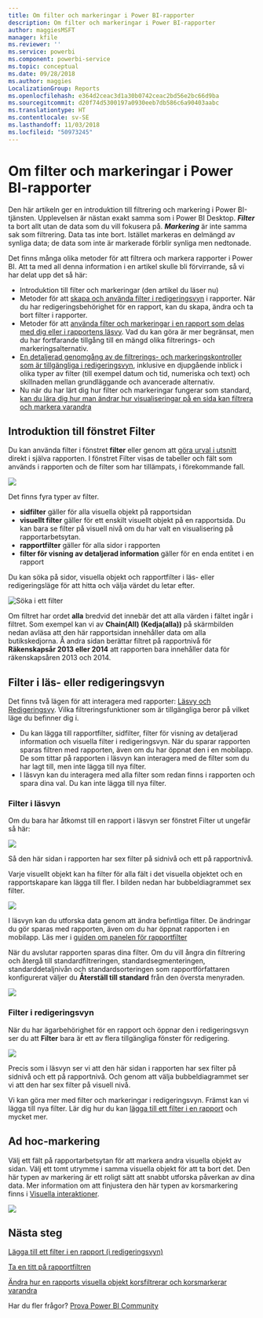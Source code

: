 ```yaml
---
title: Om filter och markeringar i Power BI-rapporter
description: Om filter och markeringar i Power BI-rapporter
author: maggiesMSFT
manager: kfile
ms.reviewer: ''
ms.service: powerbi
ms.component: powerbi-service
ms.topic: conceptual
ms.date: 09/28/2018
ms.author: maggies
LocalizationGroup: Reports
ms.openlocfilehash: e364d2ceac3d1a30b0742ceac2bd56e2bc66d9ba
ms.sourcegitcommit: d20f74d5300197a0930eeb7db586c6a90403aabc
ms.translationtype: HT
ms.contentlocale: sv-SE
ms.lasthandoff: 11/03/2018
ms.locfileid: "50973245"
---
```

# <a name="about-filters-and-highlighting-in-power-bi-reports"></a>Om filter och markeringar i Power BI-rapporter
 Den här artikeln ger en introduktion till filtrering och markering i Power BI-tjänsten. Upplevelsen är nästan exakt samma som i Power BI Desktop. ***Filter*** ta bort allt utan de data som du vill fokusera på. ***Markering*** är inte samma sak som filtrering. Data tas inte bort. Istället markeras en delmängd av synliga data; de data som inte är markerade förblir synliga men nedtonade.

Det finns många olika metoder för att filtrera och markera rapporter i Power BI. Att ta med all denna information i en artikel skulle bli förvirrande, så vi har delat upp det så här:

* Introduktion till filter och markeringar (den artikel du läser nu)
* Metoder för att [skapa och använda filter i redigeringsvyn](power-bi-report-add-filter.md) i rapporter. När du har redigeringsbehörighet för en rapport, kan du skapa, ändra och ta bort filter i rapporter.
* Metoder för att [använda filter och markeringar i en rapport som delas med dig eller i rapportens läsvy](consumer/end-user-reading-view.md). Vad du kan göra är mer begränsat, men du har fortfarande tillgång till en mängd olika filtrerings- och markeringsalternativ.  
* [En detaljerad genomgång av de filtrerings- och markeringskontroller som är tillgängliga i redigeringsvyn](consumer/end-user-report-filter.md), inklusive en djupgående inblick i olika typer av filter (till exempel datum och tid, numeriska och text) och skillnaden mellan grundläggande och avancerade alternativ.
* Nu när du har lärt dig hur filter och markeringar fungerar som standard, [kan du lära dig hur man ändrar hur visualiseringar på en sida kan filtrera och markera varandra](consumer/end-user-interactions.md)

## <a name="intro-to-the-filters-pane"></a>Introduktion till fönstret Filter

Du kan använda filter i fönstret **filter** eller genom att [göra urval i utsnitt](visuals/power-bi-visualization-slicers.md) direkt i själva rapporten. I fönstret Filter visas de tabeller och fält som används i rapporten och de filter som har tillämpats, i förekommande fall. 

![](media/power-bi-reports-filters-and-highlighting/power-bi-add-filter-reading-view.png)

Det finns fyra typer av filter.

- **sidfilter** gäller för alla visuella objekt på rapportsidan     
- **visuellt filter** gäller för ett enskilt visuellt objekt på en rapportsida. Du kan bara se filter på visuell nivå om du har valt en visualisering på rapportarbetsytan.    
- **rapportfilter** gäller för alla sidor i rapporten    
- **filter för visning av detaljerad information** gäller för en enda entitet i en rapport    

Du kan söka på sidor, visuella objekt och rapportfilter i läs- eller redigeringsläge för att hitta och välja värdet du letar efter. 

![Söka i ett filter](media/power-bi-reports-filters-and-highlighting/power-bi-search-filter.png)

Om filtret har ordet **alla** bredvid det innebär det att alla värden i fältet ingår i filtret.  Som exempel kan vi av **Chain(All) (Kedja(alla))** på skärmbilden nedan avläsa att den här rapportsidan innehåller data om alla butikskedjorna.  Å andra sidan berättar filtret på rapportnivå för **Räkenskapsår 2013 eller 2014** att rapporten bara innehåller data för räkenskapsåren 2013 och 2014.

## <a name="filters-in-reading-or-editing-view"></a>Filter i läs- eller redigeringsvyn
Det finns två lägen för att interagera med rapporter: [Läsvy och Redigeringsvy](consumer/end-user-reading-view.md). Vilka filtreringsfunktioner som är tillgängliga beror på vilket läge du befinner dig i.

* Du kan lägga till rapportfilter, sidfilter, filter för visning av detaljerad information och visuella filter i redigeringsvyn. När du sparar rapporten sparas filtren med rapporten, även om du har öppnat den i en mobilapp. De som tittar på rapporten i läsvyn kan interagera med de filter som du har lagt till, men inte lägga till nya filter.
* I läsvyn kan du interagera med alla filter som redan finns i rapporten och spara dina val. Du kan inte lägga till nya filter.

### <a name="filters-in-reading-view"></a>Filter i läsvyn
Om du bara har åtkomst till en rapport i läsvyn ser fönstret Filter ut ungefär så här:

![](media/power-bi-reports-filters-and-highlighting/power-bi-filter-reading-view.png)

Så den här sidan i rapporten har sex filter på sidnivå och ett på rapportnivå.

Varje visuellt objekt kan ha filter för alla fält i det visuella objektet och en rapportskapare kan lägga till fler. I bilden nedan har bubbeldiagrammet sex filter.

![](media/power-bi-reports-filters-and-highlighting/power-bi-filter-visual-level.png)

I läsvyn kan du utforska data genom att ändra befintliga filter. De ändringar du gör sparas med rapporten, även om du har öppnat rapporten i en mobilapp. Läs mer i [guiden om panelen för rapportfilter](consumer/end-user-report-filter.md)

När du avslutar rapporten sparas dina filter. Om du vill ångra din filtrering och återgå till standardfiltreringen, standardsegmenteringen, standarddetaljnivån och standardsorteringen som rapportförfattaren konfigurerat väljer du **Återställ till standard** från den översta menyraden.

![](media/power-bi-reports-filters-and-highlighting/power-bi-reset-to-default.png)

### <a name="filters-in-editing-view"></a>Filter i redigeringsvyn
När du har ägarbehörighet för en rapport och öppnar den i redigeringsvyn ser du att **Filter** bara är ett av flera tillgängliga fönster för redigering.

![](media/power-bi-reports-filters-and-highlighting/power-bi-add-filter-editing-view.png)

Precis som i läsvyn ser vi att den här sidan i rapporten har sex filter på sidnivå och ett på rapportnivå. Och genom att välja bubbeldiagrammet ser vi att den har sex filter på visuell nivå.

Vi kan göra mer med filter och markeringar i redigeringsvyn. Främst kan vi lägga till nya filter. Lär dig hur du kan [lägga till ett filter i en rapport](power-bi-report-add-filter.md) och mycket mer.

## <a name="ad-hoc-highlighting"></a>Ad hoc-markering
Välj ett fält på rapportarbetsytan för att markera andra visuella objekt av sidan. Välj ett tomt utrymme i samma visuella objekt för att ta bort det. Den här typen av markering är ett roligt sätt att snabbt utforska påverkan av dina data. Mer information om att finjustera den här typen av korsmarkering finns i [Visuella interaktioner](consumer/end-user-interactions.md).

![](media/power-bi-reports-filters-and-highlighting/power-bi-adhoc-filter.gif)


## <a name="next-steps"></a>Nästa steg
[Lägga till ett filter i en rapport (i redigeringsvyn)](power-bi-report-add-filter.md)

[Ta en titt på rapportfiltren](consumer/end-user-report-filter.md)

[Ändra hur en rapports visuella objekt korsfiltrerar och korsmarkerar varandra](consumer/end-user-interactions.md)

Har du fler frågor? [Prova Power BI Community](http://community.powerbi.com/)

